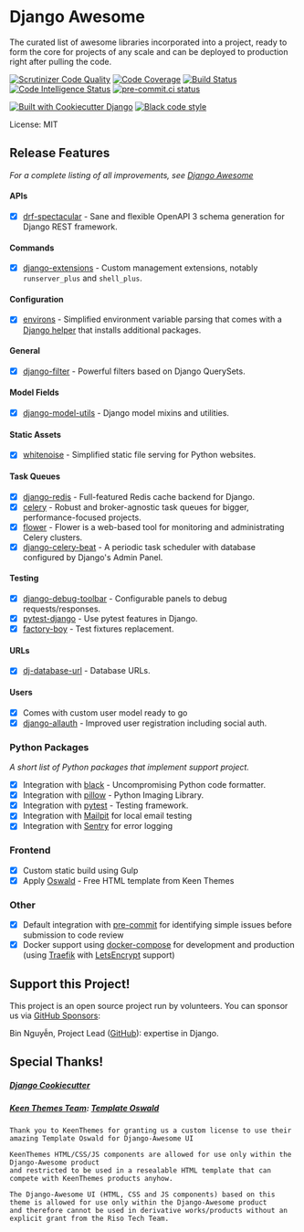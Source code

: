 # Django Awesome

The curated list of awesome libraries incorporated into a project, ready to form the core for projects of any scale and can be deployed to production right after pulling the code.

[![Scrutinizer Code Quality](https://scrutinizer-ci.com/g/riso-tech/django-awesome/badges/quality-score.png?b=main)](https://scrutinizer-ci.com/g/riso-tech/django-awesome/?branch=main)
[![Code Coverage](https://scrutinizer-ci.com/g/riso-tech/django-awesome/badges/coverage.png?b=main)](https://scrutinizer-ci.com/g/riso-tech/django-awesome/?branch=main)
[![Build Status](https://scrutinizer-ci.com/g/riso-tech/django-awesome/badges/build.png?b=main)](https://scrutinizer-ci.com/g/riso-tech/django-awesome/build-status/main)
[![Code Intelligence Status](https://scrutinizer-ci.com/g/riso-tech/django-awesome/badges/code-intelligence.svg?b=main)](https://scrutinizer-ci.com/code-intelligence)
[![pre-commit.ci status](https://results.pre-commit.ci/badge/github/riso-tech/django-awesome/main.svg)](https://results.pre-commit.ci/latest/github/riso-tech/django-awesome/main)

[![Built with Cookiecutter Django](https://img.shields.io/badge/built%20with-Cookiecutter%20Django-ff69b4.svg?logo=cookiecutter)](https://github.com/cookiecutter/cookiecutter-django/)
[![Black code style](https://img.shields.io/badge/code%20style-black-000000.svg)](https://github.com/ambv/black)

License: MIT

## Release Features

_For a complete listing of all improvements, see [Django Awesome](https://django-awesome.github.io/)_

#### APIs

- [x] [drf-spectacular](https://github.com/tfranzel/drf-spectacular) - Sane and flexible OpenAPI 3 schema generation for Django REST framework.

#### Commands

- [x] [django-extensions](https://github.com/django-extensions/django-extensions/) - Custom management extensions, notably `runserver_plus` and `shell_plus`.

#### Configuration

- [x] [environs](https://github.com/sloria/environs) - Simplified environment variable parsing that comes with a [Django helper](https://github.com/sloria/environs#usage-with-django) that installs additional packages.

#### General

- [x] [django-filter](https://github.com/carltongibson/django-filter) - Powerful filters based on Django QuerySets.

#### Model Fields

- [x] [django-model-utils](https://github.com/jazzband/django-model-utils) - Django model mixins and utilities.

#### Static Assets

- [x] [whitenoise](https://github.com/evansd/whitenoise) - Simplified static file serving for Python websites.

#### Task Queues

- [x] [django-redis](https://github.com/niwinz/django-redis) - Full-featured Redis cache backend for Django.
- [x] [celery](https://github.com/celery/celery) - Robust and broker-agnostic task queues for bigger, performance-focused projects.
- [x] [flower](https://github.com/mher/flower) - Flower is a web-based tool for monitoring and administrating Celery clusters.
- [x] [django-celery-beat](https://github.com/celery/django-celery-beat) - A periodic task scheduler with database configured by Django's Admin Panel.

#### Testing

- [x] [django-debug-toolbar](https://github.com/jazzband/django-debug-toolbar/) - Configurable panels to debug requests/responses.
- [x] [pytest-django](https://github.com/pytest-dev/pytest-django) - Use pytest features in Django.
- [x] [factory-boy](https://github.com/FactoryBoy/factory_boy) - Test fixtures replacement.

#### URLs

- [x] [dj-database-url](https://github.com/jacobian/dj-database-url) - Database URLs.

#### Users

- [x] Comes with custom user model ready to go
- [x] [django-allauth](https://github.com/pennersr/django-allauth/) - Improved user registration including social auth.

### Python Packages

_A short list of Python packages that implement support project._

- [x] Integration with [black](https://github.com/psf/black) - Uncompromising Python code formatter.
- [x] Integration with [pillow](https://github.com/python-pillow/Pillow) - Python Imaging Library.
- [x] Integration with [pytest](https://github.com/pytest-dev/pytest/) - Testing framework.
- [x] Integration with [Mailpit](https://github.com/axllent/mailpit/) for local email testing
- [x] Integration with [Sentry](https://sentry.io/welcome/) for error logging

### Frontend

- [x] Custom static build using Gulp
- [x] Apply [Oswald](https://keenthemes.com/products/oswald-html-free) - Free HTML template from Keen Themes

### Other

- [x] Default integration with [pre-commit](https://github.com/pre-commit/pre-commit) for identifying simple issues before submission to code review
- [x] Docker support using [docker-compose](https://github.com/docker/compose) for development and production (using [Traefik](https://traefik.io/) with [LetsEncrypt](https://letsencrypt.org/) support)

## Support this Project!

This project is an open source project run by volunteers. You can sponsor us via [GitHub Sponsors](https://github.com/sponsors/riso-tech):

Bin Nguyễn, Project Lead ([GitHub](https://github.com/riso-tech)): expertise in Django.

## Special Thanks!

##### [Django Cookiecutter](https://github.com/cookiecutter/cookiecutter-django)

##### [Keen Themes Team](https://keenthemes.com/): [Template Oswald](https://keenthemes.com/products/oswald-html-free)

    Thank you to KeenThemes for granting us a custom license to use their amazing Template Oswald for Django-Awesome UI

    KeenThemes HTML/CSS/JS components are allowed for use only within the Django-Awesome product
    and restricted to be used in a resealable HTML template that can compete with KeenThemes products anyhow.

    The Django-Awesome UI (HTML, CSS and JS components) based on this theme is allowed for use only within the Django-Awesome product
    and therefore cannot be used in derivative works/products without an explicit grant from the Riso Tech Team.
